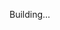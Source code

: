 Building...

<!-- 
Fazer função de like
Fazer login com github
Usar swr para consumir posts
Refatorar para tudo em inglês
-->

<!-- npm i -g yarn

npm i = yarn
npm i 'biblioteca' = yarn add 'biblioteca'
npm run dev = yarn dev  -->

